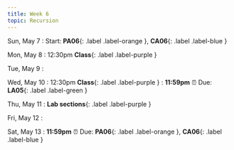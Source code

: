 ```yaml
---
title: Week 6
topic: Recursion
---
```

Sun, May 7
: Start: **PA06**{: .label .label-orange }, **CA06**{: .label .label-blue }


Mon, May 8
: 12:30pm **Class**{: .label .label-purple }


Tue, May 9
: [](#)


Wed, May 10
: 12:30pm **Class**{: .label .label-purple } 
: **11:59pm**  ⏰  Due: **LA05**{: .label .label-green }


Thu, May 11
: **Lab sections**{: .label .label-purple }


Fri, May 12
: [](#)

Sat, May 13
: **11:59pm**  ⏰  Due: **PA06**{: .label .label-orange }, **CA06**{: .label .label-blue }


